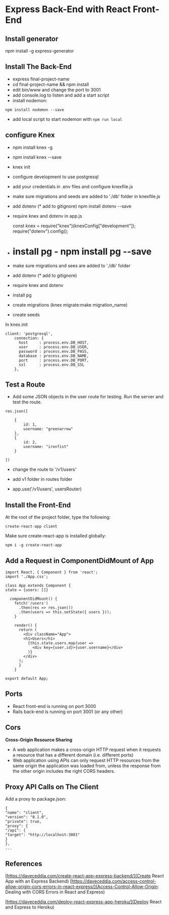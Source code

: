# Express Back-End with React Front-End

## Install generator

npm install -g express-generator

## Install The Back-End

- express final-project-name
- cd final-project-name && npm install
- edit bin/www and change the port to 3001
- add console.log to listen and add a start script
- install nodemon:

`npm install nodemon --save`

- add local script to start nodemon with `npm run local`

## configure Knex

- npm install knex -g
- npm install knex --save
- knex init
- configure development to use postgresql
- add your credentials in .env files and configure knexfile.js
- make sure migrations and seeds are added to './db' folder in knexfile.js
- add dotenv (\* add to gitignore) npm install dotenv --save
- require knex and dotenv in app.js

  const knex = require("knex")(knexConfig["development"]);
  require("dotenv").config();

- # install pg - npm install pg --save
- make sure migrations and sees are added to './db' folder
- add dotenv (\* add to gitignore)
- require knex and dotenv
- install pg
- create migrations (knex migrate:make migration_name)
- create seeds

In knex.init

```
client: 'postgresql',
    connection: {
      host     : process.env.DB_HOST,
      user     : process.env.DB_USER,
      password : process.env.DB_PASS,
      database : process.env.DB_NAME,
      port     : process.env.DB_PORT,
      ssl      : process.env.DB_SSL
    },
```

## Test a Route

- Add some JSON objects in the user route for testing. Run the server and test the route.

```
res.json([

    {
    	id: 1,
    	username: "greenarrow"
    },
    {
    	id: 2,
    	username: "ironfist"
    }

])
```

- change the route to '/v1/users'

- add v1 folder in routes folder
- app.use('/v1/users', usersRouter)

## Install the Front-End

At the root of the project folder, type the following:

`create-react-app client`

Make sure create-react-app is installed globally:

`npm i -g create-react-app`

## Add a Request in ComponentDidMount of App

```
import React, { Component } from 'react';
import './App.css';

class App extends Component {
state = {users: []}

  componentDidMount() {
    fetch('/users')
      .then(res => res.json())
      .then(users => this.setState({ users }));
    }

    render() {
      return (
        <div className="App">
        <h1>Users</h1>
          {this.state.users.map(user =>
            <div key={user.id}>{user.username}</div>
          )}
        </div>
      );
      }
    }

export default App;
```

## Ports

- React front-end is running on port 3000
- Rails back-end is running on port 3001 (or any other)

## Cors

**Cross-Origin Resource Sharing**

- A web application makes a cross-origin HTTP request when it requests a resource that has a different domain (i.e. different ports)
- Web application using APIs can only request HTTP resources from the same origin the application was loaded from, unless the response from the other origin includes the right CORS headers.

## Proxy API Calls on The Client

Add a proxy to package.json:

```
{
"name": "client",
"version": "0.1.0",
"private": true,
"proxy": {
"/api": {
"target": "http://localhost:3001"
}
},
...
```

## References

[https://daveceddia.com/create-react-app-express-backend/](Create React App with an Express Backend)
[https://daveceddia.com/access-control-allow-origin-cors-errors-in-react-express/](Access-Control-Allow-Origin: Dealing with CORS Errors in React and Express)

[https://daveceddia.com/deploy-react-express-app-heroku/](Deploy React and Express to Heroku)
